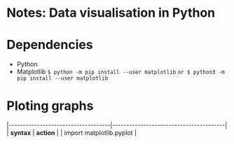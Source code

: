 # Notes: Data visualisation in Python

# Dependencies
- Python
- Matplotlib 
`$ python -m pip install --user matplotlib`
`or $ python3 -m pip install --user matplotlib`

# Ploting graphs

|------------------------------------|----------------------------------------|
| **syntax**					 	 | **action**							  |
| import matplotlib.pyplot			 | 